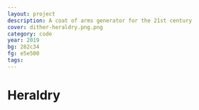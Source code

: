 ```yaml
---
layout: project
description: A coat of arms generator for the 21st century
cover: dither-heraldry.png.png
category: code
year: 2019
bg: 282c34
fg: e5e500
tags:
---
```


# Heraldry
